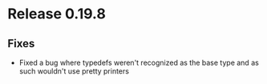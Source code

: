 # Release 0.19.8

## Fixes

- Fixed a bug where typedefs weren't recognized as the base type and as such wouldn't use pretty printers
